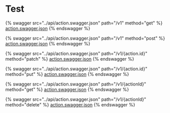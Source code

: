 # Test

{% swagger src="../api/action.swagger.json" path="/v1" method="get" %}
[action.swagger.json](../api/action.swagger.json)
{% endswagger %}

{% swagger src="../api/action.swagger.json" path="/v1" method="post" %}
[action.swagger.json](../api/action.swagger.json)
{% endswagger %}

{% swagger src="../api/action.swagger.json" path="/v1/{action.id}" method="patch" %}
[action.swagger.json](../api/action.swagger.json)
{% endswagger %}

{% swagger src="../api/action.swagger.json" path="/v1/{action.id}" method="put" %}
[action.swagger.json](../api/action.swagger.json)
{% endswagger %}

{% swagger src="../api/action.swagger.json" path="/v1/{actionId}" method="get" %}
[action.swagger.json](../api/action.swagger.json)
{% endswagger %}

{% swagger src="../api/action.swagger.json" path="/v1/{actionId}" method="delete" %}
[action.swagger.json](../api/action.swagger.json)
{% endswagger %}
